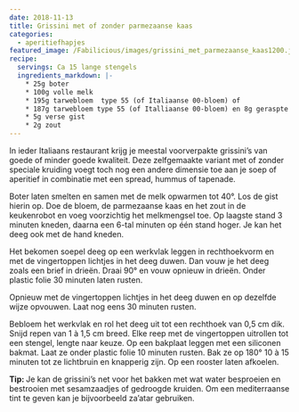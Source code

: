 ```yaml
---
date: 2018-11-13
title: Grissini met of zonder parmezaanse kaas
categories:
  - aperitiefhapjes
featured_image: /Fabilicious/images/grissini_met_parmezaanse_kaas1200.jpg
recipe:
  servings: Ca 15 lange stengels
  ingredients_markdown: |-
    * 25g boter    * 100g volle melk    * 195g tarwebloem  type 55 (of Italiaanse 00-bloem) of    * 187g tarwebloem type 55 (of Italliaanse 00-bloem) en 8g geraspte parmezaanse kaas    * 5g verse gist    * 2g zout
---
```

In ieder Italiaans restaurant krijg je meestal voorverpakte grissini’s van goede of minder goede kwaliteit. Deze zelfgemaakte variant met of zonder speciale kruiding voegt toch nog een andere dimensie toe aan je soep of aperitief in combinatie met een spread, hummus of tapenade. 

<!--more-->

Boter laten smelten en samen met de melk opwarmen tot 40°. Los de gist hierin op.Doe de bloem, de parmezaanse kaas en het zout in de keukenrobot en voeg voorzichtig het melkmengsel toe.Op laagste stand 3 minuten kneden, daarna een 6-tal minuten op één stand hoger.Je kan het deeg ook met de hand kneden.Het bekomen soepel deeg op een werkvlak leggen in rechthoekvorm en met de vingertoppen lichtjes in het deeg duwen.Dan vouw je het deeg zoals een brief in drieën.Draai 90° en vouw opnieuw in drieën.Onder plastic folie 30 minuten laten rusten.Opnieuw  met de vingertoppen lichtjes in het deeg duwen en op dezelfde wijze opvouwen. Laat nog eens 30 minuten rusten.Bebloem het werkvlak en rol het deeg uit tot een rechthoek van 0,5 cm dik.Snijd repen van 1 à 1,5 cm breed. Elke reep met de vingertoppen uitrollen tot een stengel, lengte naar keuze.Op een bakplaat leggen met een siliconen bakmat.Laat ze onder plastic folie 10 minuten rusten.Bak ze op 180° 10 à 15 minuten tot ze lichtbruin en knapperig zijn.Op een rooster laten afkoelen.

<b>Tip: </b>
Je kan de grissini’s net voor het bakken met wat water besproeien en bestrooien met sesamzaadjes of gedroogde kruiden.Om een mediterraanse tint te geven kan je bijvoorbeeld za’atar gebruiken.